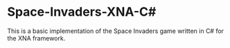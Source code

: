 # Space-Invaders-XNA-C#
This is a basic implementation of the Space Invaders game written in C# for the XNA framework.
